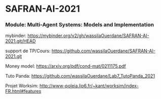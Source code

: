 # SAFRAN-AI-2021
### Module: Multi-Agent Systems: Models and Implementation
mybinder: https://mybinder.org/v2/gh/wassilaOuerdane/SAFRAN-AI-2021.git/HEAD

support de TP/Cours: https://github.com/wassilaOuerdane/SAFRAN-AI-2021.git

Money model: https://arxiv.org/pdf/cond-mat/0211175.pdf

Tuto Panda: https://github.com/wassilaOuerdane/Lab7_TutoPanda_2021

Projet Worksim: http://www-poleia.lip6.fr/~kant/worksim/index-FR.html#features
